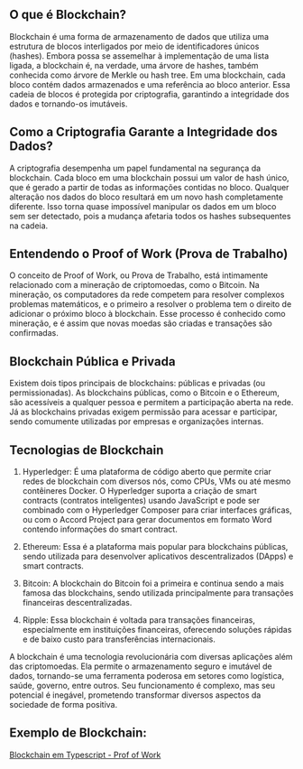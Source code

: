 ## O que é Blockchain?

Blockchain é uma forma de armazenamento de dados que utiliza uma estrutura de blocos interligados por meio de identificadores únicos (hashes). Embora possa se assemelhar à implementação de uma lista ligada, a blockchain é, na verdade, uma árvore de hashes, também conhecida como árvore de Merkle ou hash tree. Em uma blockchain, cada bloco contém dados armazenados e uma referência ao bloco anterior. Essa cadeia de blocos é protegida por criptografia, garantindo a integridade dos dados e tornando-os imutáveis.

## Como a Criptografia Garante a Integridade dos Dados?

A criptografia desempenha um papel fundamental na segurança da blockchain. Cada bloco em uma blockchain possui um valor de hash único, que é gerado a partir de todas as informações contidas no bloco. Qualquer alteração nos dados do bloco resultará em um novo hash completamente diferente. Isso torna quase impossível manipular os dados em um bloco sem ser detectado, pois a mudança afetaria todos os hashes subsequentes na cadeia.

## Entendendo o Proof of Work (Prova de Trabalho)

O conceito de Proof of Work, ou Prova de Trabalho, está intimamente relacionado com a mineração de criptomoedas, como o Bitcoin. Na mineração, os computadores da rede competem para resolver complexos problemas matemáticos, e o primeiro a resolver o problema tem o direito de adicionar o próximo bloco à blockchain. Esse processo é conhecido como mineração, e é assim que novas moedas são criadas e transações são confirmadas.

## Blockchain Pública e Privada

Existem dois tipos principais de blockchains: públicas e privadas (ou permissionadas). As blockchains públicas, como o Bitcoin e o Ethereum, são acessíveis a qualquer pessoa e permitem a participação aberta na rede. Já as blockchains privadas exigem permissão para acessar e participar, sendo comumente utilizadas por empresas e organizações internas.

## Tecnologias de Blockchain

1. Hyperledger: É uma plataforma de código aberto que permite criar redes de blockchain com diversos nós, como CPUs, VMs ou até mesmo contêineres Docker. O Hyperledger suporta a criação de smart contracts (contratos inteligentes) usando JavaScript e pode ser combinado com o Hyperledger Composer para criar interfaces gráficas, ou com o Accord Project para gerar documentos em formato Word contendo informações do smart contract.

2. Ethereum: Essa é a plataforma mais popular para blockchains públicas, sendo utilizada para desenvolver aplicativos descentralizados (DApps) e smart contracts.

3. Bitcoin: A blockchain do Bitcoin foi a primeira e continua sendo a mais famosa das blockchains, sendo utilizada principalmente para transações financeiras descentralizadas.

4. Ripple: Essa blockchain é voltada para transações financeiras, especialmente em instituições financeiras, oferecendo soluções rápidas e de baixo custo para transferências internacionais.

A blockchain é uma tecnologia revolucionária com diversas aplicações além das criptomoedas. Ela permite o armazenamento seguro e imutável de dados, tornando-se uma ferramenta poderosa em setores como logística, saúde, governo, entre outros. Seu funcionamento é complexo, mas seu potencial é inegável, prometendo transformar diversos aspectos da sociedade de forma positiva.

## Exemplo de Blockchain:
[Blockchain em Typescript - Prof of Work](https://github.com/SkiereszDiego/TsBlockchain)
